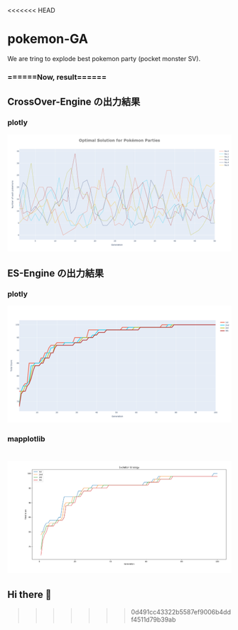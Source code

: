 <<<<<<< HEAD
# pokemon-GA

We are tring to explode best pokemon party (pocket monster SV).

### ======Now, result======

## CrossOver-Engine の出力結果

### plotly

![Figure_1](https://github.com/pokemon-GA/CrossOver-Engine/blob/main/newplot.png)

## ES-Engine の出力結果

### plotly

![Figure_1](https://github.com/pokemon-GA/ES-Engine/blob/main/plotly.png)

### mapplotlib

![Figure_1](https://github.com/pokemon-GA/ES-Engine/blob/main/Figure_1.png)
=======
## Hi there 👋

<!--

**Here are some ideas to get you started:**

🙋‍♀️ A short introduction - what is your organization all about?
🌈 Contribution guidelines - how can the community get involved?
👩‍💻 Useful resources - where can the community find your docs? Is there anything else the community should know?
🍿 Fun facts - what does your team eat for breakfast?
🧙 Remember, you can do mighty things with the power of [Markdown](https://docs.github.com/github/writing-on-github/getting-started-with-writing-and-formatting-on-github/basic-writing-and-formatting-syntax)
-->
>>>>>>> 0d491cc43322b5587ef9006b4ddf4511d79b39ab
